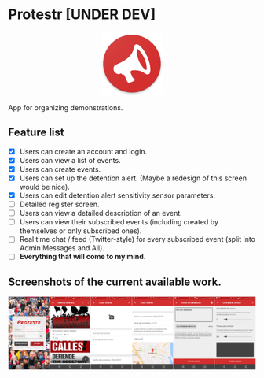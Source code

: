 # Protestr [UNDER DEV]

<div align="center">
	<img src="https://raw.githubusercontent.com/GrenderG/Protestr/master/art/web_hi_res_512.png" width="128">
</div>

App for organizing demonstrations.

## Feature list

- [x] Users can create an account and login.
- [x] Users can view a list of events.
- [x] Users can create events.
- [x] Users can set up the detention alert. (Maybe a redesign of this screen would be nice).
- [x] Users can edit detention alert sensitivity sensor parameters.
- [ ] Detailed register screen.
- [ ] Users can view a detailed description of an event.
- [ ] Users can view their subscribed events (including created by themselves or only subscribed ones).
- [ ] Real time chat / feed (Twitter-style) for every subscribed event (split into Admin Messages and All).
- [ ] **Everything that will come to my mind.**

## Screenshots of the current available work.

![Screenshots](https://raw.githubusercontent.com/GrenderG/Protestr/master/art/all_images.jpg)
